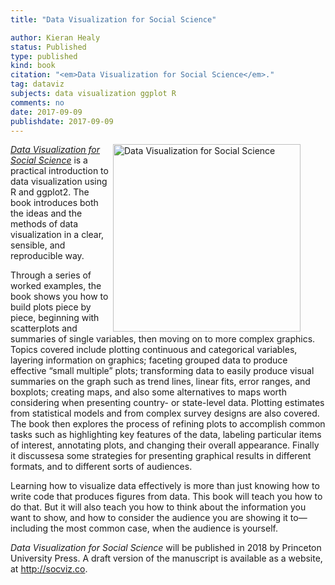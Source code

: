 ```yaml
---
title: "Data Visualization for Social Science"

author: Kieran Healy
status: Published
type: published
kind: book
citation: "<em>Data Visualization for Social Science</em>."
tag: dataviz
subjects: data visualization ggplot R
comments: no
date: 2017-09-09
publishdate: 2017-09-09
---
```

<p><figure><img class="lbg" src="http://kieranhealy.org/files/misc/dv-cover-sm2.png" align="right" width=300px alt="Data Visualization for Social Science"></figure><em><a href="http://socviz.co">Data Visualization for Social Science</a></em> is a practical introduction to data visualization using R and ggplot2. The book introduces both the ideas and the methods of data visualization in a clear, sensible, and reproducible way. 

Through a series of worked examples, the book shows you how to build plots piece by piece, beginning with scatterplots and summaries of single variables, then moving on to more complex graphics. Topics covered include plotting continuous and categorical variables, layering information on graphics; faceting grouped data to produce effective “small multiple” plots; transforming data to easily produce visual summaries on the graph such as trend lines, linear fits, error ranges, and boxplots; creating maps, and also some alternatives to maps worth considering when presenting country- or state-level data. Plotting estimates from statistical models and from complex survey designs are also covered. The book then explores the process of refining plots to accomplish common tasks such as highlighting key features of the data, labeling particular items of interest, annotating plots, and changing their overall appearance. Finally it discussesa some strategies for presenting graphical results in different formats, and to different sorts of audiences.

Learning how to visualize data effectively is more than just knowing how to write code that produces figures from data. This book will teach you how to do that. But it will also teach you how to think about the information you want to show, and how to consider the audience you are showing it to—including the most common case, when the audience is yourself.

<em>Data Visualization for Social Science</em> will be published in 2018 by Princeton University Press. A draft version of the manuscript is available as a website, at <http://socviz.co>.
